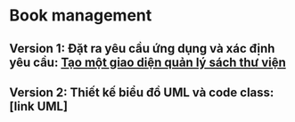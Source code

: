 # Book management
## Version 1: Đặt ra yêu cầu ứng dụng và xác định yêu cầu: [Tạo một giao diện quản lý sách thư viện](https://docs.google.com/document/d/11_mEFhWrAKak0RSIYYJZxLBawMw8smHJbMZDw2lyp5M/edit?fbclid=IwY2xjawFy2q5leHRuA2FlbQIxMAABHRJFNYuZKzpoNdQfDddmDxR5GJWYbs4IgWCcsRILKRWHk1uDe4kMbZuqIQ_aem_wy-1m3yfpxPX-l6pbywPXQ)
## Version 2: Thiết kế biểu đồ UML và code class: [link UML]